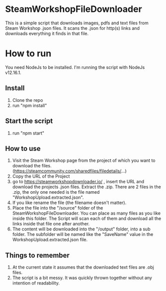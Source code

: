 # SteamWorkshopFileDownloader
This is a simple script that downloads images, pdfs and text files from Steam Workshop .json files. It scans the .json for http(s) links and downloads everything it finds in that file.

# How to run
You need NodeJs to be installed. I'm running the script with NodeJs v12.16.1.

## Install
1) Clone the repo
2) run "npm install"

## Start the script
1) run "npm start"

## How to use
1) Visit the Steam Workshop page from the project of which you want to download the files. (https://steamcommunity.com/sharedfiles/filedetails/...)
2) Copy the URL of the Project
3) go to https://steamworkshopdownloader.io/ , insert the URL and download the projects .json files. Extract the .zip. There are 2 files in the .zip, the only one needed is the file named "WorkshopUpload.extracted.json".
4) If you like rename the file (the filename doesn't matter).
5) Place the file into the "/source" folder of the SteamWorkshopFileDownloader. You can place as many files as you like inside this folder. The Script will scan each of them and download all the links inside that file one after another.
6) The content will be downloaded into the "/output" folder, into a sub folder. The subfolder will be named like the "SaveName" value in the WorkshopUpload.extracted.json file.

## Things to remember
1) At the current state it assumes that the downloaded text files are .obj files.
2) The script is a bit messy. It was quickly thrown together without any intention of readability. 
